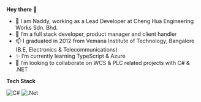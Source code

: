 **Hey there** 👋
- 👋 I am Naddy, working as a Lead Developer at Cheng Hua Engineering Works Sdn. Bhd.
- 👀 I’m a full stack developer, product manager and client handler
- 📫 I graduated in 2012 from Vemana Institute of Technology, Bangalore (B.E, Electronics & Telecommunications)
- ✨ I’m currently learning TypeScript & Azure
- 💞️ I’m looking to collaborate on WCS & PLC related projects with C# & .NET

**Tech Stack**

![C#](https://img.shields.io/badge/c%23-%23239120.svg?style=for-the-badge&logo=c-sharp&logoColor=white)
![.Net](https://img.shields.io/badge/.NET-5C2D91?style=for-the-badge&logo=.net&logoColor=white)
